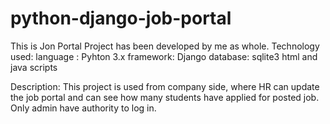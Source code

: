 # python-django-job-portal


This is Jon Portal Project has been developed by me as whole. 
Technology used:
language : Pyhton 3.x
framework: Django
database: sqlite3
html and java scripts

Description:
 This project is used from company side, where HR can update the job portal and can see how many students have applied for posted job.
 Only admin have authority to log in.
